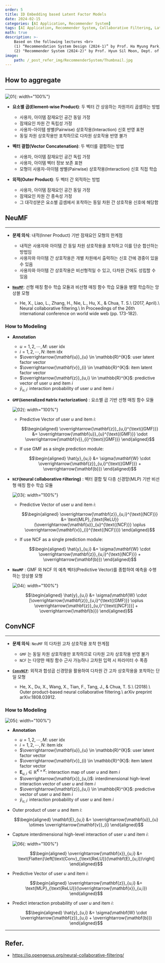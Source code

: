 ```yaml
---
order: 5
title: ID Embedding based Latent Factor Models
date: 2024-02-15
categories: [AI Application, Recommender System]
tags: [AI Application, Recommender System, Collaborative Filtering, Latent Factor Model, MLP]
math: true
description: >-
    Based on the following lectures <br>
    (1) “Recommendation System Design (2024-1)” by Prof. Ha Myung Park, Dept. of Artificial Intelligence. College of SW, Kookmin Univ. <br>
    (2) "Recommender System (2024-2)" by Prof. Hyun Sil Moon, Dept. of Data Science, The Grad. School, Kookmin Univ.
image:
    path: /_post_refer_img/RecommenderSystem/Thumbnail.jpg
---
```


## How to aggregate
-----

![01](/_post_refer_img/RecommenderSystem/05-01.png){: width="100%"}

- **요소별 곱(Element-wise Product)**: 두 벡터 간 상응하는 차원끼리 곱셈하는 방법
    - 사용자, 아이템 잠재요인 공간 동일 가정
    - 잠재요인 차원 간 독립성 가정
    - 사용자-아이템 쌍별(Pairwise) 상호작용(Interaction) 신호 반영 표현
    - 동일 차원 상호작용만 포착하므로 다차원 상호작용 반영 불가

- **벡터 결합(Vector Concatenation)**: 두 벡터를 결합하는 방법
    - 사용자, 아이템 잠재요인 공간 독립 가정
    - 사용자, 아이템 벡터 정보 보존 표현
    - 모형이 사용자-아이템 쌍별(Pairwise) 상호작용(Interaction) 신호 직접 학습

- **외적(Outer Product)**: 두 벡터 간 외적하는 방법
    - 사용자, 아이템 잠재요인 공간 동일 가정
    - 잠재요인 차원 간 종속성 가정
    - 그 대각성분은 요소별 곱셈에서 포착하는 동일 차원 간 상호작용 신호에 해당함

## NeuMF
-----

- **문제 의식**: 내적(Inner Product) 기반 잠재요인 모형의 한계점
    - 내적은 사용자와 아이템 간 동일 차원 상호작용을 포착하고 이를 단순 합산하는 방법임
    - 사용자와 아이템 간 상호작용은 개별 차원에서 출력하는 신호 간에 경중이 있을 수 있음
    - 사용자와 아이템 간 상호작용은 비선형적일 수 있고, 다차원 간에도 성립할 수 있음

- [**`NeuMF`**](https://doi.org/10.1145/3038912.3052569): 선형 매칭 함수 학습 모듈과 비선형 매칭 함수 학습 모듈을 병렬 학습하는 앙상블 모형
    - He, X., Liao, L., Zhang, H., Nie, L., Hu, X., & Chua, T. S.\\
    (2017, April).\\
    Neural collaborative filtering.\\
    In Proceedings of the 26th international conference on world wide web (pp. 173-182).

### How to Modeling

- **Annotation**
    - $u=1,2,\cdots,M$: user idx
    - $i=1,2,\cdots,N$: item idx
    - $\overrightarrow{\mathbf{u}}_{u} \in \mathbb{R}^{K}$: user latent factor vector
    - $\overrightarrow{\mathbf{v}}_{i} \in \mathbb{R}^{K}$: item latent factor vector
    - $\overrightarrow{\mathbf{z}}_{u,i} \in \mathbb{R}^{K}$: predictive vector of user $u$ and item $i$
    - $\hat{y}_{u,i}$: interaction probability of user $u$ and item $i$

- **`GMF`(`G`eneralized `M`atrix `F`actorization)** : 요소별 곱 기반 선형 매칭 함수 모듈

    ![02](/_post_refer_img/RecommenderSystem/05-02.png){: width="100%"}

    - Predictive Vector of user $u$ and item $i$:

        $$\begin{aligned}
        \overrightarrow{\mathbf{z}}_{u,i}^{\text{(GMF)}}
        &= \overrightarrow{\mathbf{u}}_{u}^{\text{(GMF)}} \odot \overrightarrow{\mathbf{v}}_{i}^{\text{(GMF)}}
        \end{aligned}$$

    - If use GMF as a single prediction module:

        $$\begin{aligned}
        \hat{y}_{u,i}
        &= \sigma(\mathbf{W} \cdot \overrightarrow{\mathbf{z}}_{u,i}^{\text{(GMF)}} + \overrightarrow{\mathbf{b}})
        \end{aligned}$$

- **`NCF`(`N`eural `C`ollaborative `F`iltering)** : 벡터 결합 및 다층 신경망(MLP) 기반 비선형 매칭 함수 학습 모듈

    ![03](/_post_refer_img/RecommenderSystem/05-03.png){: width="100%"}

    - Predictive Vector of user $u$ and item $i$:

        $$\begin{aligned}
        \overrightarrow{\mathbf{z}}_{u,i}^{\text{(NCF)}}
        &= \text{MLP}_{\text{ReLU}}(\overrightarrow{\mathbf{u}}_{u}^{\text{(NCF)}} \oplus \overrightarrow{\mathbf{v}}_{i}^{\text{(NCF)}})
        \end{aligned}$$

    - If use NCF as a single prediction module:

        $$\begin{aligned}
        \hat{y}_{u,i}
        &= \sigma(\mathbf{W} \cdot \overrightarrow{\mathbf{z}}_{u,i}^{\text{(NCF)}} + \overrightarrow{\mathbf{b}})
        \end{aligned}$$

- **`NeuMF`** : GMF 와 NCF 의 예측 벡터(Predictive Vector)를 종합하여 예측을 수행하는 앙상블 모형

    ![04](/_post_refer_img/RecommenderSystem/05-04.png){: width="100%"}

    $$\begin{aligned}
    \hat{y}_{u,i}
    &= \sigma(\mathbf{W} \cdot [\overrightarrow{\mathbf{z}}_{u,i}^{\text{(GMF)}} \oplus \overrightarrow{\mathbf{z}}_{u,i}^{\text{(NCF)}}] + \overrightarrow{\mathbf{b}})
    \end{aligned}$$

## ConvNCF
-----

- **문제 의식**: `NeuMF` 의 다차원 고차 상호작용 포착 한계점
    - `GMF` 는 동일 차원 상호작용만 포착하므로 다차원 고차 상호작용 반영 불가
    - `NCF` 는 다양한 매칭 함수 근사 가능하나 고차원 입력 시 파라미터 수 폭증

- [**`ConvNCF`**](https://doi.org/10.48550/arXiv.1808.03912): 외적과 합성곱 신경망을 활용하여 다차원 간 고차 상호작용을 포착하는 단일 모형
    - He, X., Du, X., Wang, X., Tian, F., Tang, J., & Chua, T. S.\\
    (2018).\\
    Outer product-based neural collaborative filtering.\\
    arXiv preprint arXiv:1808.03912.

### How to Modeling

![05](/_post_refer_img/RecommenderSystem/05-05.png){: width="100%"}

- **Annotation**
    - $u=1,2,\cdots,M$: user idx
    - $i=1,2,\cdots,N$: item idx
    - $\overrightarrow{\mathbf{u}}_{u} \in \mathbb{R}^{K}$: user latent factor vector
    - $\overrightarrow{\mathbf{v}}_{i} \in \mathbb{R}^{K}$: item latent factor vector
    - $\mathbf{E}_{u,i} \in \mathbb{R}^{K \times K}$: interaction map of user $u$ and item $i$
    - $\overrightarrow{\mathbf{x}}_{u,i}$: interdimensional high-level interaction vector of user $u$ and item $i$
    - $\overrightarrow{\mathbf{z}}_{u,i} \in \mathbb{R}^{K}$: predictive vector of user $u$ and item $i$
    - $\hat{y}_{u,i}$: interaction probability of user $u$ and item $i$

- Outer product of user $u$ and item $i$:

    $$\begin{aligned}
    \mathbf{E}_{u,i}
    &= \overrightarrow{\mathbf{u}}_{u} \otimes \overrightarrow{\mathbf{v}}_{i}
    \end{aligned}$$

- Capture interdimensional high-level interaction of user $u$ and item $i$: 

    ![06](/_post_refer_img/RecommenderSystem/05-06.png){: width="100%"}

    $$\begin{aligned}
    \overrightarrow{\mathbf{x}}_{u,i}
    &= \text{Flatten}\left[\text{Conv}_{\text{ReLU}}(\mathbf{E}_{u,i})\right]
    \end{aligned}$$

- Predictive Vector of user $u$ and item $i$:

    $$\begin{aligned}
    \overrightarrow{\mathbf{z}}_{u,i}
    &= \text{MLP}_{\text{ReLU}}(\overrightarrow{\mathbf{x}}_{u,i})
    \end{aligned}$$

- Predict interaction probability of user $u$ and item $i$:

    $$\begin{aligned}
    \hat{y}_{u,i}
    &= \sigma(\mathbf{W} \cdot \overrightarrow{\mathbf{z}}_{u,i} + \overrightarrow{\mathbf{b}})
    \end{aligned}$$

-----

## Refer.

- https://iq.opengenus.org/neural-collaborative-filtering/